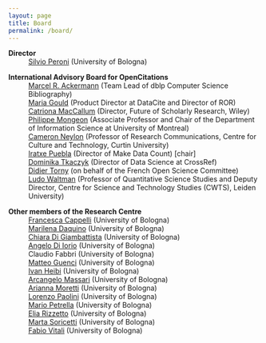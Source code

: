 ```yaml
---
layout: page
title: Board
permalink: /board/
---
```


<dl>
    <dt><strong>Director</strong></dt>
    <dd><a href="https://www.unibo.it/sitoweb/silvio.peroni/en">Silvio Peroni</a> (University of Bologna)</dd>
</dl>

<dl>
    <dt><strong>International Advisory Board for OpenCitations</strong></dt>
    <dd><a href="https://www.dagstuhl.de/en/institute/team/details/MRA">Marcel R. Ackermann</a> (Team Lead of dblp Computer Science Bibliography)</dd>
    <dd><a href="https://www.linkedin.com/in/mariagould/">Maria Gould</a> (Product Director at DataCite and Director of ROR)</dd>
    <dd><a href="https://www.linkedin.com/in/catriona-maccallum-5516013/">Catriona MacCallum</a> (Director, Future of Scholarly Research, Wiley)</dd>
    <dd><a href="https://www.dal.ca/faculty/management/faculty-staff/our-faculty/philippe-mongeon.html">Philippe Mongeon</a> (Associate Professor and Chair of the Department of Information Science at University of Montreal)</dd>
    <dd><a href="https://staffportal.curtin.edu.au/staff/profile/view/cameron-neylon-d90b507b/">Cameron Neylon</a> (Professor of Research Communications, Centre for Culture and Technology, Curtin University)</dd>
    <dd><a href="https://www.linkedin.com/in/iratxe-puebla/?original_referer=https%3A%2F%2Fwww.google.com%2F&originalSubdomain=uk">Iratxe Puebla</a> (Director of Make Data Count) [chair]</dd>
    <dd><a href="https://www.crossref.org/people/dominika-tkaczyk/">Dominika Tkaczyk</a> (Director of Data Science at CrossRef)</dd>
    <dd><a href="https://cv.archives-ouvertes.fr/didier-torny">Didier Torny</a> (on behalf of the French Open Science Committee)</dd>
    <dd><a href="https://www.universiteitleiden.nl/en/staffmembers/ludo-waltman#tab-1">Ludo Waltman</a> (Professor of Quantitative Science Studies and Deputy Director, Centre for Science and Technology Studies (CWTS), Leiden University)</dd>
</dl>

<dl>
    <dt><strong>Other members of the Research Centre</strong></dt>
    <dd><a href="https://www.unibo.it/sitoweb/francesca.cappelli9/en">Francesca Cappelli</a> (University of Bologna)</dd>
    <dd><a href="https://www.unibo.it/sitoweb/marilena.daquino2/en">Marilena Daquino</a> (University of Bologna)</dd>
    <dd><a href="https://www.linkedin.com/in/chiara-di-giambattista-6aba8b154">Chiara Di Giambattista</a> (University of Bologna)</dd>
    <dd><a href="https://www.unibo.it/sitoweb/angelo.diiorio/en">Angelo Di Iorio</a> (University of Bologna)</dd>
    <dd>Claudio Fabbri (University of Bologna)</dd>
    <dd><a href="https://www.linkedin.com/in/matteo-guenci-320712237/">Matteo Guenci</a> (University of Bologna)</dd>
    <dd><a href="https://www.unibo.it/sitoweb/ivan.heibi2/en">Ivan Heibi</a> (University of Bologna)</dd>
    <dd><a href="https://www.unibo.it/sitoweb/arcangelo.massari/en">Arcangelo Massari</a> (University of Bologna)</dd>
    <dd><a href="https://www.unibo.it/sitoweb/arianna.moretti4/en">Arianna Moretti</a> (University of Bologna)</dd>
    <dd><a href="https://www.unibo.it/sitoweb/lorenzo.paolini11/en">Lorenzo Paolini</a> (University of Bologna)</dd>
    <dd><a href="https://www.linkedin.com/in/mario1992/">Mario Petrella</a> (University of Bologna)</dd>
    <dd><a href="https://www.unibo.it/sitoweb/elia.rizzetto2/en">Elia Rizzetto</a> (University of Bologna)</dd>
    <dd><a href="https://www.unibo.it/sitoweb/marta.soricetti2/en">Marta Soricetti</a> (University of Bologna)</dd>
    <dd><a href="https://www.unibo.it/sitoweb/fabio.vitali/en">Fabio Vitali</a> (University of Bologna)</dd>
</dl>
